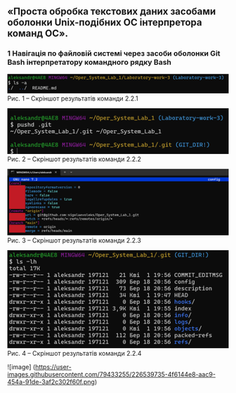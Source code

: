 ## «Проста обробка текстових даних засобами оболонки Unix-подібних ОС інтерпретора команд ОС».
### 1 Навігація по файловій системі через засоби оболонки Git Bash інтерпретатору командного рядку Bash

![Скріншот 2.2.1](2.2.1.png) 
Рис. 1 – Скріншот результатів команди 2.2.1

![Скріншот 2.2.2](Laboratory-work-3/2.2.2.png)
Рис. 2 – Скріншот результатів команди 2.2.2

![Скріншот 2.2.3](Laboratory-work-3/2.2.3.png)
Рис. 3 – Скріншот результатів команди 2.2.3

![Скріншот 2.2.4](Laboratory-work-3/2.2.4.png)
Рис. 4 – Скріншот результатів команди 2.2.4

![image] (https://user-images.githubusercontent.com/79433255/226539735-4f6144e8-aac9-454a-91de-3af2c302f60f.png)
